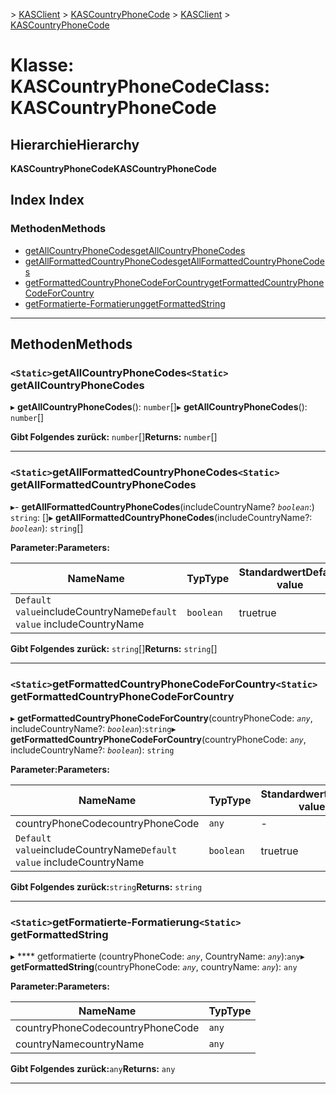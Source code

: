 <span data-ttu-id="ae1a1-101">[](../README.md) > [KASClient](../modules/kasclient.md) > [KASCountryPhoneCode](../classes/kasclient.kascountryphonecode.md)</span><span class="sxs-lookup"><span data-stu-id="ae1a1-101">[](../README.md) > [KASClient](../modules/kasclient.md) > [KASCountryPhoneCode](../classes/kasclient.kascountryphonecode.md)</span></span>

# <a name="class-kascountryphonecode"></a><span data-ttu-id="ae1a1-102">Klasse: KASCountryPhoneCode</span><span class="sxs-lookup"><span data-stu-id="ae1a1-102">Class: KASCountryPhoneCode</span></span>

## <a name="hierarchy"></a><span data-ttu-id="ae1a1-103">Hierarchie</span><span class="sxs-lookup"><span data-stu-id="ae1a1-103">Hierarchy</span></span>

<span data-ttu-id="ae1a1-104">**KASCountryPhoneCode**</span><span class="sxs-lookup"><span data-stu-id="ae1a1-104">**KASCountryPhoneCode**</span></span>

## <a name="index"></a><span data-ttu-id="ae1a1-105">Index </span><span class="sxs-lookup"><span data-stu-id="ae1a1-105">Index</span></span>

### <a name="methods"></a><span data-ttu-id="ae1a1-106">Methoden</span><span class="sxs-lookup"><span data-stu-id="ae1a1-106">Methods</span></span>

* [<span data-ttu-id="ae1a1-107">getAllCountryPhoneCodes</span><span class="sxs-lookup"><span data-stu-id="ae1a1-107">getAllCountryPhoneCodes</span></span>](kasclient.kascountryphonecode.md#getallcountryphonecodes)
* [<span data-ttu-id="ae1a1-108">getAllFormattedCountryPhoneCodes</span><span class="sxs-lookup"><span data-stu-id="ae1a1-108">getAllFormattedCountryPhoneCodes</span></span>](kasclient.kascountryphonecode.md#getallformattedcountryphonecodes)
* [<span data-ttu-id="ae1a1-109">getFormattedCountryPhoneCodeForCountry</span><span class="sxs-lookup"><span data-stu-id="ae1a1-109">getFormattedCountryPhoneCodeForCountry</span></span>](kasclient.kascountryphonecode.md#getformattedcountryphonecodeforcountry)
* [<span data-ttu-id="ae1a1-110">getFormatierte-Formatierung</span><span class="sxs-lookup"><span data-stu-id="ae1a1-110">getFormattedString</span></span>](kasclient.kascountryphonecode.md#getformattedstring)

---

## <a name="methods"></a><span data-ttu-id="ae1a1-111">Methoden</span><span class="sxs-lookup"><span data-stu-id="ae1a1-111">Methods</span></span>

<a id="getallcountryphonecodes"></a>

### <a name="static-getallcountryphonecodes"></a><span data-ttu-id="ae1a1-112">`<Static>`getAllCountryPhoneCodes</span><span class="sxs-lookup"><span data-stu-id="ae1a1-112">`<Static>` getAllCountryPhoneCodes</span></span>

<span data-ttu-id="ae1a1-113">▸ **getAllCountryPhoneCodes**(): `number`[]</span><span class="sxs-lookup"><span data-stu-id="ae1a1-113">▸ **getAllCountryPhoneCodes**(): `number`[]</span></span>

<span data-ttu-id="ae1a1-114">**Gibt Folgendes zurück:** `number`[]</span><span class="sxs-lookup"><span data-stu-id="ae1a1-114">**Returns:** `number`[]</span></span>

___
<a id="getallformattedcountryphonecodes"></a>

### <a name="static-getallformattedcountryphonecodes"></a><span data-ttu-id="ae1a1-115">`<Static>`getAllFormattedCountryPhoneCodes</span><span class="sxs-lookup"><span data-stu-id="ae1a1-115">`<Static>` getAllFormattedCountryPhoneCodes</span></span>

<span data-ttu-id="ae1a1-116">▸- **getAllFormattedCountryPhoneCodes**(includeCountryName? *`boolean`*:) `string`: []</span><span class="sxs-lookup"><span data-stu-id="ae1a1-116">▸ **getAllFormattedCountryPhoneCodes**(includeCountryName?: *`boolean`*): `string`[]</span></span>

<span data-ttu-id="ae1a1-117">**Parameter:**</span><span class="sxs-lookup"><span data-stu-id="ae1a1-117">**Parameters:**</span></span>

| <span data-ttu-id="ae1a1-118">Name</span><span class="sxs-lookup"><span data-stu-id="ae1a1-118">Name</span></span> | <span data-ttu-id="ae1a1-119">Typ</span><span class="sxs-lookup"><span data-stu-id="ae1a1-119">Type</span></span> | <span data-ttu-id="ae1a1-120">Standardwert</span><span class="sxs-lookup"><span data-stu-id="ae1a1-120">Default value</span></span> |
| ------ | ------ | ------ |
| <span data-ttu-id="ae1a1-121">`Default value`includeCountryName</span><span class="sxs-lookup"><span data-stu-id="ae1a1-121">`Default value` includeCountryName</span></span> | `boolean` | <span data-ttu-id="ae1a1-122">true</span><span class="sxs-lookup"><span data-stu-id="ae1a1-122">true</span></span> |

<span data-ttu-id="ae1a1-123">**Gibt Folgendes zurück:** `string`[]</span><span class="sxs-lookup"><span data-stu-id="ae1a1-123">**Returns:** `string`[]</span></span>

___
<a id="getformattedcountryphonecodeforcountry"></a>

### <a name="static-getformattedcountryphonecodeforcountry"></a><span data-ttu-id="ae1a1-124">`<Static>`getFormattedCountryPhoneCodeForCountry</span><span class="sxs-lookup"><span data-stu-id="ae1a1-124">`<Static>` getFormattedCountryPhoneCodeForCountry</span></span>

<span data-ttu-id="ae1a1-125">▸ **getFormattedCountryPhoneCodeForCountry**(countryPhoneCode: *`any`*, includeCountryName?: *`boolean`*):`string`</span><span class="sxs-lookup"><span data-stu-id="ae1a1-125">▸ **getFormattedCountryPhoneCodeForCountry**(countryPhoneCode: *`any`*, includeCountryName?: *`boolean`*): `string`</span></span>

<span data-ttu-id="ae1a1-126">**Parameter:**</span><span class="sxs-lookup"><span data-stu-id="ae1a1-126">**Parameters:**</span></span>

| <span data-ttu-id="ae1a1-127">Name</span><span class="sxs-lookup"><span data-stu-id="ae1a1-127">Name</span></span> | <span data-ttu-id="ae1a1-128">Typ</span><span class="sxs-lookup"><span data-stu-id="ae1a1-128">Type</span></span> | <span data-ttu-id="ae1a1-129">Standardwert</span><span class="sxs-lookup"><span data-stu-id="ae1a1-129">Default value</span></span> |
| ------ | ------ | ------ |
| <span data-ttu-id="ae1a1-130">countryPhoneCode</span><span class="sxs-lookup"><span data-stu-id="ae1a1-130">countryPhoneCode</span></span> | `any` | - |
| <span data-ttu-id="ae1a1-131">`Default value`includeCountryName</span><span class="sxs-lookup"><span data-stu-id="ae1a1-131">`Default value` includeCountryName</span></span> | `boolean` | <span data-ttu-id="ae1a1-132">true</span><span class="sxs-lookup"><span data-stu-id="ae1a1-132">true</span></span> |

<span data-ttu-id="ae1a1-133">**Gibt Folgendes zurück:**`string`</span><span class="sxs-lookup"><span data-stu-id="ae1a1-133">**Returns:** `string`</span></span>

___
<a id="getformattedstring"></a>

### <a name="static-getformattedstring"></a><span data-ttu-id="ae1a1-134">`<Static>`getFormatierte-Formatierung</span><span class="sxs-lookup"><span data-stu-id="ae1a1-134">`<Static>` getFormattedString</span></span>

<span data-ttu-id="ae1a1-135">▸ \*\*\*\* getformatierte (countryPhoneCode: *`any`*, CountryName: *`any`*):`any`</span><span class="sxs-lookup"><span data-stu-id="ae1a1-135">▸ **getFormattedString**(countryPhoneCode: *`any`*, countryName: *`any`*): `any`</span></span>

<span data-ttu-id="ae1a1-136">**Parameter:**</span><span class="sxs-lookup"><span data-stu-id="ae1a1-136">**Parameters:**</span></span>

| <span data-ttu-id="ae1a1-137">Name</span><span class="sxs-lookup"><span data-stu-id="ae1a1-137">Name</span></span> | <span data-ttu-id="ae1a1-138">Typ</span><span class="sxs-lookup"><span data-stu-id="ae1a1-138">Type</span></span> |
| ------ | ------ |
| <span data-ttu-id="ae1a1-139">countryPhoneCode</span><span class="sxs-lookup"><span data-stu-id="ae1a1-139">countryPhoneCode</span></span> | `any` |
| <span data-ttu-id="ae1a1-140">countryName</span><span class="sxs-lookup"><span data-stu-id="ae1a1-140">countryName</span></span> | `any` |

<span data-ttu-id="ae1a1-141">**Gibt Folgendes zurück:**`any`</span><span class="sxs-lookup"><span data-stu-id="ae1a1-141">**Returns:** `any`</span></span>

___

